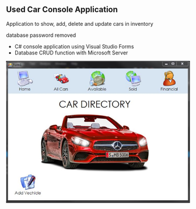 <h2>Used Car Console Application</h2>

<p>Application to show, add, delete and update cars in inventory</p>
<p>database password removed</p>

<ul>
  <li>C# console application using Visual Studio Forms</li>
  <li>Database CRUD function with Microsoft Server</li>
</ul>

![](Capture.JPG)
